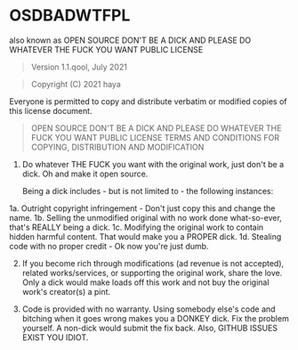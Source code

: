 # OSDBADWTFPL
also known as OPEN SOURCE DON'T BE A DICK AND PLEASE DO WHATEVER THE FUCK YOU WANT PUBLIC LICENSE 

> Version 1.1.qool, July 2021

> Copyright (C) 2021 haya

Everyone is permitted to copy and distribute verbatim or modified
copies of this license document.

> OPEN SOURCE DON'T BE A DICK AND PLEASE DO WHATEVER THE FUCK YOU WANT PUBLIC LICENSE
> TERMS AND CONDITIONS FOR COPYING, DISTRIBUTION AND MODIFICATION

1. Do whatever THE FUCK you want with the original work, just don't be a dick. Oh and make it open source.

   Being a dick includes - but is not limited to - the following instances:

 1a. Outright copyright infringement - Don't just copy this and change the name.
 1b. Selling the unmodified original with no work done what-so-ever, that's REALLY being a dick.
 1c. Modifying the original work to contain hidden harmful content. That would make you a PROPER dick.
 1d. Stealing code with no proper credit - Ok now you're just dumb.

2. If you become rich through modifications (ad revenue is not accepted), related works/services, or supporting the original work,
share the love. Only a dick would make loads off this work and not buy the original work's
creator(s) a pint.

3. Code is provided with no warranty. Using somebody else's code and bitching when it goes wrong makes
you a DONKEY dick. Fix the problem yourself. A non-dick would submit the fix back. Also, GITHUB ISSUES EXIST YOU IDIOT.
        
